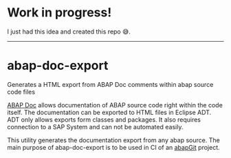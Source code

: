 # Work in progress!
I just had this idea and created this repo :sweat_smile:.

--- 

# abap-doc-export
Generates a HTML export from ABAP Doc comments within abap source code files

[ABAP Doc](https://blogs.sap.com/2013/04/29/abap-doc/) allows documentation of ABAP source code right within the code itself. The documentation can be exported to HTML files in Eclipse ADT. ADT only allows exports form classes and packages. It also requires connection to a SAP System and can not be automated easily.

This utility generates the documentation export from any abap source. 
The main purpose of abap-doc-export is to be used in CI of an [abapGit](http://abapgit.org) project.
